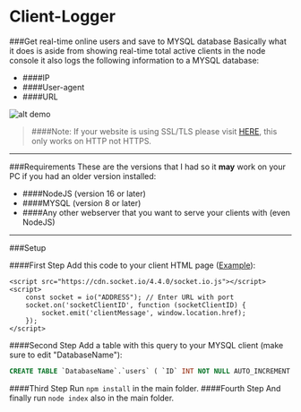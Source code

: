 # Client-Logger
###Get real-time online users and save to MYSQL database
Basically what it does is aside from showing real-time total active clients in the node console it also logs the following information to a MYSQL database:
- ####IP
- ####User-agent
- ####URL

![alt demo](https://i.imgur.com/j1tGY2h.png)

> ####Note: If your website is using SSL/TLS please visit [HERE](https://github.com/Daniel31x13/Client-Logger-SSL "HERE"), this only works on HTTP not HTTPS.

------------
###Requirements
These are the versions that I had so it **may** work on your PC if you had an older version installed:
- ####NodeJS (version 16 or later)
- ####MYSQL (version 8 or later)
- ####Any other webserver that you want to serve your clients with (even NodeJS)

------------
###Setup

####First Step
Add this code to your client HTML page ([Example](clientExample.html "Example")):

    <script src="https://cdn.socket.io/4.4.0/socket.io.js"></script>
    <script>
        const socket = io("ADDRESS"); // Enter URL with port
        socket.on('socketClientID', function (socketClientID) {
            socket.emit('clientMessage', window.location.href);
        });
    </script>

####Second Step
Add a table with this query to your MYSQL client (make sure to edit "DatabaseName"):
```sql
CREATE TABLE `DatabaseName`.`users` ( `ID` INT NOT NULL AUTO_INCREMENT , `IP` TEXT NOT NULL , `USER-AGENT` TEXT NOT NULL , `URL` TEXT NOT NULL , PRIMARY KEY (`ID`)) ENGINE = InnoDB;
```
####Third Step
Run `npm install` in the main folder.
####Fourth Step
And finally run `node index` also in the main folder.
